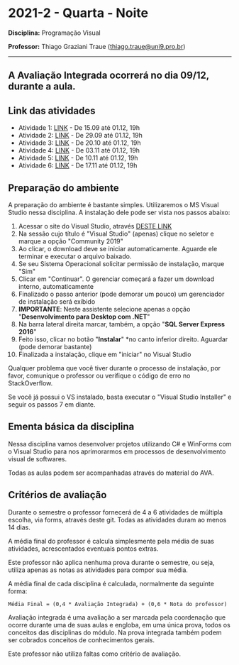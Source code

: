 # 2021-2 - Quarta - Noite
**Disciplina:** Programação Visual

**Professor:** Thiago Graziani Traue (thiago.traue@uni9.pro.br)

***

## A Avaliação Integrada ocorrerá no dia **09/12**, durante a aula.


## Link das atividades

 - Atividade 1: [LINK](https://forms.gle/xubyeso7Ei8VmgvW8) - De 15.09 até 01.12, 19h
 - Atividade 2: [LINK](https://forms.gle/nZyF9JLV5wXYTAAY7) - De 29.09 até 01.12, 19h
 - Atividade 3: [LINK](https://forms.gle/FcDQbG6jfK6n1gWL6) - De 20.10 até 01.12, 19h
 - Atividade 4: [LINK](https://forms.gle/sxXGxZUfv4FeC85L7) - De 03.11 até 01.12, 19h
 - Atividade 5: [LINK](https://forms.gle/yj2qRQYSLsP5BTx36) - De 10.11 até 01.12, 19h
 - Atividade 6: [LINK](https://forms.gle/jVsuJaSfTP71jTUB6) - De 17.11 até 01.12, 19h


## Preparação do ambiente

A preparação do ambiente é bastante simples. Utilizaremos o MS Visual Studio nessa disciplina. A instalação dele pode ser vista nos passos abaixo:

  1. Acessar o site do Visual Studio, através [DESTE LINK](https://visualstudio.microsoft.com/pt-br/)
  2. Na sessão cujo título é "Visual Studio" (apenas) clique no seletor e marque a opção "Community 2019"
  3. Ao clicar, o download deve se iniciar automaticamente. Aguarde ele terminar e executar o arquivo baixado.
  4. Se seu Sistema Operacional solicitar permissão de instalação, marque "Sim"
  5. Clicar em "Continuar". O gerenciar começará a fazer um download interno, automaticamente
  6. Finalizado o passo anterior (pode demorar um pouco) um gerenciador de instalação será exibido
  7. **IMPORTANTE**: Neste assistente selecione apenas a opção "**Desenvolvimento para Desktop com .NET**"
  8. Na barra lateral direita marcar, também, a opção "**SQL Server Express 2016**"
  9. Feito isso, clicar no botão "**Instalar**" *no canto inferior direito. Aguardar (pode demorar bastante)
  10. Finalizada a instalação, clique em "iniciar" no Visual Studio

Qualquer problema que você tiver durante o processo de instalação, por favor, comunique o professor ou verifique o código de erro no StackOverflow.




Se você já possui o VS instalado, basta executar o "Visual Studio Installer" e seguir os passos 7 em diante.



## Ementa básica da disciplina

Nessa disciplina vamos desenvolver projetos utilizando C# e WinForms com o Visual Studio para nos aprimorarmos em processos de desenvolvimento visual de softwares.

Todas as aulas podem ser acompanhadas através do material do AVA.


## Critérios de avaliação

Durante o semestre o professor fornecerá de 4 a 6 atividades de múltipla escolha, via forms, através deste git. Todas as atividades duram ao menos 14 dias.

A média final do professor é calcula simplesmente pela média de suas atividades, acrescentados eventuais pontos extras.

Este professor não aplica nenhuma prova durante o semestre, ou seja, utiliza apenas as notas as atividades para compor sua média.

A média final de cada disciplina é calculada, normalmente da seguinte forma:


```
Média Final = (0,4 * Avaliação Integrada) + (0,6 * Nota do professor)
```

Avaliação integrada é uma avaliação a ser marcada pela coordenação que ocorre durante uma de suas aulas e engloba, em uma única prova, todos os conceitos das disciplinas do módulo. Na prova integrada também podem ser cobrados conceitos de conhecimentos gerais.

Este professor não utiliza faltas como critério de avaliação.
